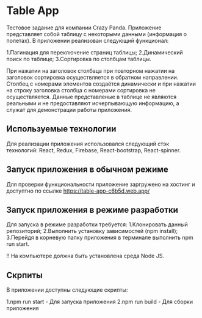 # Table App

Тестовое задание для компании Crazy Panda. Приложение представляет собой таблицу с некоторыми данными (информация о полетах). В приложении реализован следующий функционал:

1.Пагинация для переключение страниц таблицы; 
2.Динамический поиск по таблице;
3.Cортировка по столбцам таблицы.

При нажатии на заголовок столбаца при повторном нажатии на заголовок сортировка осуществляется в обратном направлении. Столбец с номерами элементов создаётся динамически и при нажатии на строку заголовка столбца с номерами сортировка не осуществляется. Данные представленые в таблице не являются реальными и не предоставляют исчерпывающую информацию, а служат для демонстрации работы приложения.

## Используемые технологии

Для реализации приложения использовался следующий стэк технологий: React, Redux, Firebase, React-bootstrap, React-spinner.

## Запуск приложения в обычном режиме

Для проверки функциональности приложение заргружено на хостинг и доступтно по ссылке
https://table-app-c6b5d.web.app/

## Запуск приложения в режиме разработки 

Для запуска в режиме разработки требуется:
1.Клонировать данный репозиторий;
2.Выполнить установку зависимостей (npm install);
3.Перейдя в корневую папку приложения в терминале выполнить npm run start.

!! На компьютере должна быть установлена среда Node JS.

## Скрпиты 

В приложении доступны следующие скрипты:

1.npm run start - Для запуска приложения
2.npm run build - Для сборки приложения 

